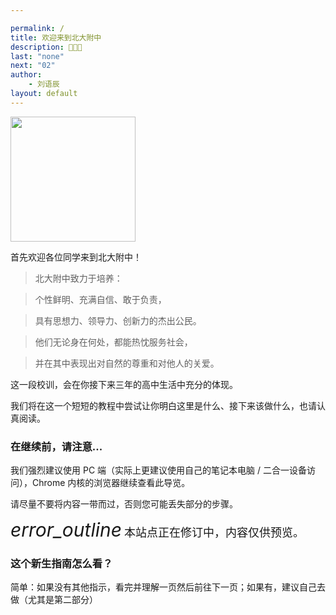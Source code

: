 ```yaml
---

permalink: /
title: 欢迎来到北大附中
description: 🎉🎉🎉
last: "none"
next: "02"
author:
    - 刘语辰
layout: default
---
```


<!-- <script>
  document.addEventListener('DOMContentLoaded',function(){
    if (typeof(Storage) !== "undefined")
    {
      var now_step=localStorage.getItem("step");
      if(now_step!=""&&now_step!=null&&now_step!=undefined)
      {
        M.toast({
            html: '<div style="text-align: left;"><span>是否返回上次阅读进度&nbsp;？</span><br/><a class="btn-flat toast-action left" onclick="M.Toast.dismissAll()">关闭</a><a class="btn-flat toast-action left" onclick="window.location="./intro'+now_step+'">返回阅读进度</a></div>',
            displayLength: 150000,
            activationPercent: 2
        });
        localStorage.setItem("step",'');
      }
    }
  });
</script> -->

<script>
  function IsPC() {
   var userAgentInfo = navigator.userAgent;
   var Agents = ["Android", "iPhone",
      "SymbianOS", "Windows Phone",
      "iPad", "iPod"];
   var flag = true;
   for (var v = 0; v < Agents.length; v++) {
      if (userAgentInfo.indexOf(Agents[v]) > 0) {
         flag = false;
         break;
      }
   }
   return flag;
}

 document.addEventListener('DOMContentLoaded',function(){
   if(!IsPC())
   {
     document.querySelector('#mobile-hint').removeAttribute('hidden');
   }
 });
</script>

<img src="http://bdfz-cas.pkuschool.edu.cn/assets/login-1a72e4feef0ed4ad47183208b8d0a0aa.png" width="200">

首先欢迎各位同学来到北大附中！

> 北大附中致力于培养：

> 个性鲜明、充满自信、敢于负责，

> 具有思想力、领导力、创新力的杰出公民。

> 他们无论身在何处，都能热忱服务社会，

> 并在其中表现出对自然的尊重和对他人的关爱。

这一段校训，会在你接下来三年的高中生活中充分的体现。

我们将在这一个短短的教程中尝试让你明白这里是什么、接下来该做什么，也请认真阅读。

<!-- 本指南总共 10000 字左右，预计将花费你 30分钟 ~ 1小时。 -->

### 在继续前，请注意...

我们强烈建议使用 PC 端（实际上更建议使用自己的笔记本电脑 / 二合一设备访问），Chrome 内核的浏览器继续查看此导览。


<div id="mobile-hint" class="card-panel flex-center accent-text" hidden>
    <i style="font-size: 30px;" class="material-icons">perm_device_information</i>
    <span style="font-size: 18px;">请尽可能避免使用手机或 iPad 浏览，这样后续步骤将难以进行。</span>
</div>

请尽量不要将内容一带而过，否则您可能丢失部分的步骤。

<div class="card-panel flex-center accent-text">
    <i style="font-size: 30px;" class="material-icons">error_outline</i>
    <span style="font-size: 18px;">本站点正在修订中，内容仅供预览。</span>
</div>

### 这个新生指南怎么看？

简单：如果没有其他指示，看完并理解一页然后前往下一页；如果有，建议自己去做（尤其是第二部分）